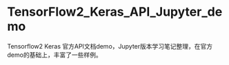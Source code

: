 # TensorFlow2_Keras_API_Jupyter_demo
Tensorflow2 Keras 官方API文档demo，Jupyter版本学习笔记整理，在官方demo的基础上，丰富了一些样例。